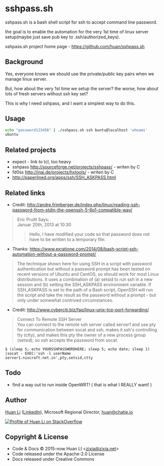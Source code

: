 # sshpass.sh
sshpass.sh is a bash shell script for ssh to accept command line password.  

the goal is to enable the automation for the very 1st time of linux server setup(maybe just save pub key to .ssh/authorized_keys).

sshpass.sh project home page - https://github.com/huan/sshpass.sh

## Background
Yes, everyone knows we should use the private/public key pairs when we manage linux server.

But, how about the very 1st time we setup the server? the worse, how about lots of fresh servers without ssh key set?

This is why I need sshpass, and I want a simplest way to do this.

## Usage

```bash
echo "password123456" | ./sshpass.sh ssh buntu@localhost 'whoami'
ubuntu
```

## Related projects
- expect - link to tcl, too heavy
- sshpass http://sourceforge.net/projects/sshpass/ - writen by C
- fd0ss http://inai.de/projects/hxtools/ - writen by C
- http://paperlined.org/apps/ssh/SSH_ASKPASS.html

## Related links
- Credit: http://andre.frimberger.de/index.php/linux/reading-ssh-password-from-stdin-the-openssh-5-6p1-compatible-way/
 > Eric Pruitt Says:   
 > Januar 20th, 2013 at 10:30  
 >> Hello, I have modified your code so that password does not have to be written to a temporary file:  

- Thanks: https://www.exratione.com/2014/08/bash-script-ssh-automation-without-a-password-prompt/
 > The technique shown here for using SSH in a script with password authentication but without a password prompt has been tested on recent versions of Ubuntu and CentOS, so should work for most Linux distributions. It uses a combination of (a) setsid to run ssh in a new session and (b) setting the SSH_ASKPASS environment variable. If SSH_ASKPASS is set to the path of a Bash script, OpenSSH will run the script and take the result as the password without a prompt - but only under somewhat contrived circumstances.

- Credit: http://www.cyberciti.biz/faq/linux-unix-tcp-port-forwarding/  
 > Connect To Remote SSH Server  
 > You can connect to the remote ssh server called server1 and use pty for communication between socat and ssh, makes it ssh's controlling tty (ctty), and makes this pty the owner of a new process group (setsid), so ssh accepts the password from socat.

```shell
$ (sleep 5; echo YOURSSHPASSWORDHERE; sleep 5; echo date; sleep 1) |socat - EXEC:'ssh -l userName server1.nixcraft.net.in',pty,setsid,ctty
```

## Todo
- find a way out to run inside OpenWRT! ( that is what I REALLY want! )

## Author

[Huan Li](https://github.com/huan) ([LinkedIn](http://linkedin.com/in/huan42)), Microsoft Regional Director, huan@chatie.io

[![Profile of Huan Li on StackOverflow](https://stackexchange.com/users/flair/265499.png)](https://stackexchange.com/users/265499)

## Copyright & License

- Code & Docs © 2015-now Huan LI \<zixia@zixia.net\>
- Code released under the Apache-2.0 License
- Docs released under Creative Commons
